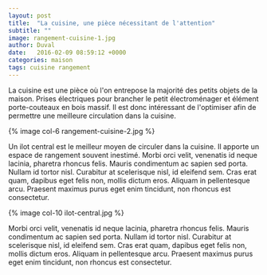 ```yaml
---
layout: post
title:  "La cuisine, une pièce nécessitant de l'attention"
subtitle: ""
image: rangement-cuisine-1.jpg
author: Duval
date:   2016-02-09 08:59:12 +0000
categories: maison
tags: cuisine rangement
---
```

La cuisine est une pièce où l'on entrepose la majorité des petits objets de la maison.<!--more--> Prises électriques pour brancher le petit électroménager et élément porte-couteaux en bois massif. Il est donc intéressant de l'optimiser afin de permettre une meilleure circulation dans la cuisine.

{% image col-6 rangement-cuisine-2.jpg %}

Un ilot central est le meilleur moyen de circuler dans la cuisine. Il apporte un espace de rangement souvent inestimé. Morbi orci velit, venenatis id neque lacinia, pharetra rhoncus felis. Mauris condimentum ac sapien sed porta. Nullam id tortor nisl. Curabitur at scelerisque nisl, id eleifend sem. Cras erat quam, dapibus eget felis non, mollis dictum eros. Aliquam in pellentesque arcu. Praesent maximus purus eget enim tincidunt, non rhoncus est consectetur.

{% image col-10 ilot-central.jpg %}

Morbi orci velit, venenatis id neque lacinia, pharetra rhoncus felis. Mauris condimentum ac sapien sed porta. Nullam id tortor nisl. Curabitur at scelerisque nisl, id eleifend sem. Cras erat quam, dapibus eget felis non, mollis dictum eros. Aliquam in pellentesque arcu. Praesent maximus purus eget enim tincidunt, non rhoncus est consectetur.